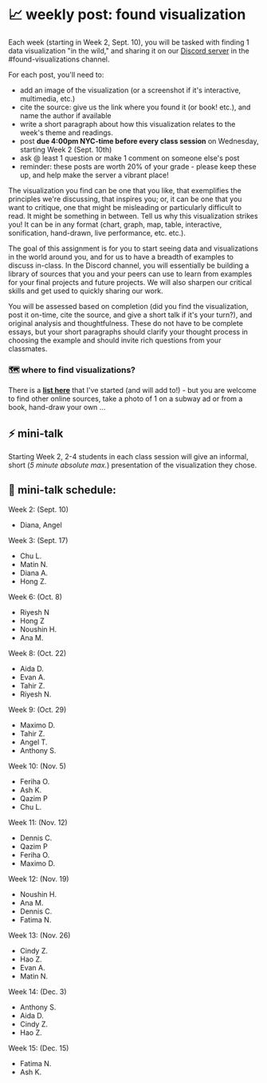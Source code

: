 # 📈 weekly post: found visualization

Each week (starting in Week 2, Sept. 10), you will be tasked with finding 1 data visualization "in the wild," and sharing it on our [Discord server](https://github.com/mab253/dataviz_fall25/blob/main/discord.md) in the #found-visualizations channel.

For each post, you'll need to:
- add an image of the visualization (or a screenshot if it's interactive, multimedia, etc.)
- cite the source: give us the link where you found it (or book! etc.), and name the author if available
- write a short paragraph about how this visualization relates to the week's theme and readings.
- post **due 4:00pm NYC-time before every class session** on Wednesday, starting Week 2 (Sept. 10th)
- ask @ least 1 question or make 1 comment on someone else's post
- reminder: these posts are worth 20% of your grade - please keep these up, and help make the server a vibrant place!

The visualization you find can be one that you like, that exemplifies the principles we're discussing, that inspires you; or, it can be one that you want to critique, one that might be misleading or particularly difficult to read. It might be something in between. Tell us why this visualization strikes you! It can be in any format (chart, graph, map, table, interactive, sonification, hand-drawn, live performance, etc. etc.).

The goal of this assignment is for you to start seeing data and visualizations in the world around you, and for us to have a breadth of examples to discuss in-class. In the Discord channel, you will essentially be building a library of sources that you and your peers can use to learn from examples for your final projects and future projects. We will also sharpen our critical skills and get used to quickly sharing our work.

You will be assessed based on completion (did you find the visualization, post it on-time, cite the source, and give a short talk if it's your turn?), and original analysis and thoughtfulness. These do not have to be complete essays, but your short paragraphs should clarify your thought process in choosing the example and should invite rich questions from your classmates.

### 🗺️ where to find visualizations?

There is a **[list here](https://github.com/mab253/dataviz_fall25/blob/main/sources-list.md)** that I've started (and will add to!) - but you are welcome to find other online sources, take a photo of 1 on a subway ad or from a book, hand-draw your own ...

## ⚡️ mini-talk

Starting Week 2, 2-4 students in each class session will give an informal, short (_5 minute absolute max._) presentation of the visualization they chose. 

## 📆 mini-talk schedule:

Week 2: (Sept. 10)
- Diana, Angel

Week 3: (Sept. 17)
- Chu L.
- Matin N.
- Diana A.
- Hong Z.

Week 6: (Oct. 8)
- Riyesh N
- Hong Z
- Noushin H.
- Ana M.

Week 8: (Oct. 22)
- Aida D.
- Evan A.
- Tahir Z.
- Riyesh N.

Week 9: (Oct. 29)
- Maximo D.
- Tahir Z.
- Angel T.
- Anthony S.

Week 10: (Nov. 5)
- Feriha O.
- Ash K.
- Qazim P
- Chu L.

Week 11: (Nov. 12)
- Dennis C.
- Qazim P
- Feriha O.
- Maximo D.

Week 12: (Nov. 19)
- Noushin H.
- Ana M.
- Dennis C.
- Fatima N.

Week 13: (Nov. 26)
- Cindy Z.
- Hao Z.
- Evan A.
- Matin N.

Week 14: (Dec. 3)
- Anthony S.
- Aida D.
- Cindy Z.
- Hao Z.

Week 15: (Dec. 15)
- Fatima N.
- Ash K.


